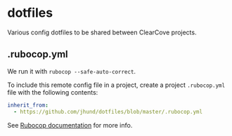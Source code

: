 # dotfiles

Various config dotfiles to be shared between ClearCove projects.

## .rubocop.yml

We run it with `rubocop --safe-auto-correct`.

To include this remote config file in a project, create a project `.rubocop.yml` file with the following contents:

```yml
inherit_from:
  - https://github.com/jhund/dotfiles/blob/master/.rubocop.yml
```

See [Rubocop documentation](https://docs.rubocop.org/en/latest/configuration/#inheriting-configuration-from-a-remote-url) for more info.
